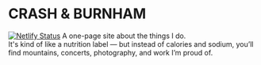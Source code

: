 # CRASH & BURNHAM
[![Netlify Status](https://api.netlify.com/api/v1/badges/24b0e648-c6da-49c5-8d87-8efef5a893d6/deploy-status)](https://app.netlify.com/projects/crashandburnham/deploys)
A one-page site about the things I do.  
It's kind of like a nutrition label — but instead of calories and sodium, you’ll find mountains, concerts, photography, and work I’m proud of.